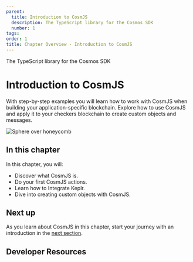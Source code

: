 ```yaml
---
parent:
  title: Introduction to CosmJS
  description: The TypeScript library for the Cosmos SDK
  number: 1
tags:
order: 1
title: Chapter Overview - Introduction to CosmJS
---
```


<div class="tm-overline tm-rf-1 tm-lh-title tm-medium tm-muted">The TypeScript library for the Cosmos SDK</div>
<h1 class="mt-4 mb-6">Introduction to CosmJS</h1>

With step-by-step examples you will learn how to work with CosmJS when building your application-specific blockchain. Explore how to use CosmJS and apply it to your checkers blockchain to create custom objects and messages.

![Sphere over honeycomb](/planet-pod.svg)

## In this chapter

<HighlightBox type="learning">

In this chapter, you will:

* Discover what CosmJS is.
* Do your first CosmJS actions.
* Learn how to Integrate Keplr.
* Dive into creating custom objects with CosmJS.

</HighlightBox>

<card-module/>

## Next up

As you learn about CosmJS in this chapter, start your journey with an introduction in the [next section](./1-cosmjs-intro.md).

## Developer Resources

<div v-for="resource in $themeConfig.resources">
  <Resource
    :title="resource.title"
    :description="resource.description"
    :links="resource.links"
    :image="resource.image"
    :large="true"
  />
  <br/>
</div>
